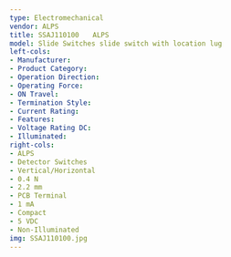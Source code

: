 ```yaml
---
type: Electromechanical
vendor: ALPS
title: SSAJ110100　　ALPS
model: Slide Switches slide switch with location lug
left-cols: 
- Manufacturer: 
- Product Category: 
- Operation Direction: 
- Operating Force: 
- ON Travel: 
- Termination Style: 
- Current Rating: 
- Features: 
- Voltage Rating DC: 
- Illuminated: 
right-cols: 
- ALPS
- Detector Switches
- Vertical/Horizontal
- 0.4 N
- 2.2 mm
- PCB Terminal
- 1 mA
- Compact
- 5 VDC
- Non-Illuminated
img: SSAJ110100.jpg
---
```


